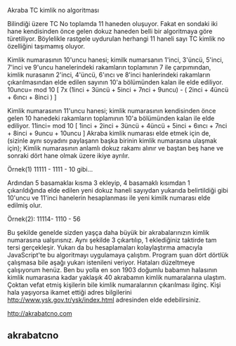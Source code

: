 Akraba TC kimlik no algoritması 

Bilindiği üzere TC No toplamda 11 haneden oluşuyor. Fakat en sondaki iki hane kendisinden önce gelen dokuz haneden belli bir algoritmaya göre türetiliyor. Böylelikle rastgele uydurulan herhangi 11 haneli sayı TC kimlik no özelliğini taşımamış oluyor.

Kimlik numarasının 10'uncu hanesi; kimilk numarsanın 1'inci, 3'üncü, 5'inci, 7'inci ve 9'uncu hanelerindeki rakamların toplamının 7 ile çarpımından, kimlik nurasanın 2'inci, 4'üncü, 6'ıncı ve 8'inci hanlerindeki rakamların çıkarılmasından elde edilen sayının 10'a bölümünden kalan ile elde ediliyor.
10uncu= mod 10 [ 7x (1inci + 3üncü + 5inci + 7nci + 9uncu) - ( 2inci + 4üncü + 6ıncı + 8inci ) ]

Kimlik numarasının 11'uncu hanesi; kimlik numarasının kendisinden önce gelen 10 hanedeki rakamların toplamının 10'a bölümünden kalan ile elde ediliyor.
11inci= mod 10 [ 1inci + 2inci + 3üncü  + 4üncü + 5inci + 6ıncı + 7nci + 8inci + 9uncu  + 10uncu ]
Akraba kimlik numarası elde etmek için de, (sizinle aynı soyadını paylaşann başka birinin kimlik numarasına ulaşmak için); Kimlik numarasının anlamlı dokuz rakamı alınır ve baştan beş hane ve sonraki dört hane olmak üzere ikiye ayrılır.

Örnek(1) 11111 - 1111 - 10 gibi...

Ardından 5 basamaklaı kısma 3 ekleyip, 4 basamaklı kısımdan 1 çıkarıldığında elde edilen yeni dokuz haneli sayıydan yukarıda belirtildiği gibi 10'uncu ve 11'inci hanelerin hesaplanması ile yeni kimilk numarası elde edilmiş olur.

Örnek(2):  11114- 1110 - 56

Bu şekilde genelde sizden yaşça daha büyük bir akrabalarınızın kimlik numarasına ualşırısnız. Aynı şekilde 3 çıkartılıp, 1 eklediğiniz taktirde tam tersi gerçekleşir. Yukarı da bu hesaplamaları kolaylaştırma amacıyla JavaScript'te bu algoritmayı uygulamaya çalıştım. Program şuan dört dörtlük çalışmasa bile aşağı yukarı istenileni veriyor. Hataları düzeltmeye çalışıyorum henüz. Ben bu yolla en son 1903 doğumlu babamın halasının kimlik numarasına kadar yaklaşık 40 akrabamın kimlik numaralarına ulaştım. Çoktan vefat etmiş kişilerin bile kimlik numaralarının çıkarılması ilginç. Kişi hala yaşıyorsa ikamet ettiği adres bilgilerini http://www.ysk.gov.tr/ysk/index.html adresinden elde edebilirsiniz.

http://akrabatcno.com


## akrabatcno
